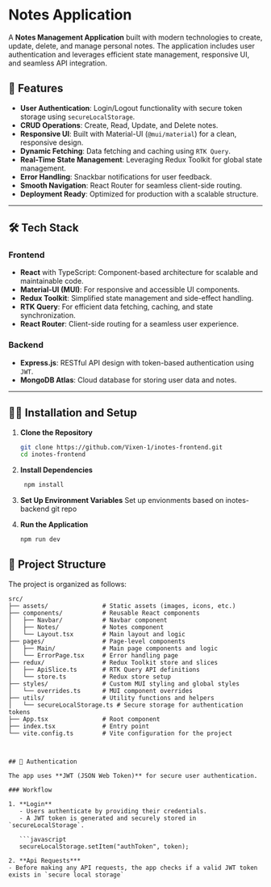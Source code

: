 # Notes Application

A **Notes Management Application** built with modern technologies to create, update, delete, and manage personal notes. The application includes user authentication and leverages efficient state management, responsive UI, and seamless API integration.

## 🚀 Features

- **User Authentication**: Login/Logout functionality with secure token storage using `secureLocalStorage`.
- **CRUD Operations**: Create, Read, Update, and Delete notes.
- **Responsive UI**: Built with Material-UI (`@mui/material`) for a clean, responsive design.
- **Dynamic Fetching**: Data fetching and caching using `RTK Query`.
- **Real-Time State Management**: Leveraging Redux Toolkit for global state management.
- **Error Handling**: Snackbar notifications for user feedback.
- **Smooth Navigation**: React Router for seamless client-side routing.
- **Deployment Ready**: Optimized for production with a scalable structure.

---

## 🛠 Tech Stack

### Frontend
- **React** with TypeScript: Component-based architecture for scalable and maintainable code.
- **Material-UI (MUI)**: For responsive and accessible UI components.
- **Redux Toolkit**: Simplified state management and side-effect handling.
- **RTK Query**: For efficient data fetching, caching, and state synchronization.
- **React Router**: Client-side routing for a seamless user experience.

### Backend
- **Express.js**: RESTful API design with token-based authentication using `JWT`.
- **MongoDB Atlas**: Cloud database for storing user data and notes.

---

## 🧑‍💻 Installation and Setup

1. **Clone the Repository**
   ```bash
   git clone https://github.com/Vixen-1/inotes-frontend.git
   cd inotes-frontend

2. **Install Dependencies**
   ```bash
    npm install

3. **Set Up Environment Variables**
    Set up envionments based on inotes-backend git repo

4. **Run the Application**
     ```bash
     npm run dev

## 📁 Project Structure

The project is organized as follows:

```plaintext
src/
├── assets/               # Static assets (images, icons, etc.)
├── components/           # Reusable React components
│   ├── Navbar/           # Navbar component
│   ├── Notes/            # Notes component
│   └── Layout.tsx        # Main layout and logic
├── pages/                # Page-level components
│   ├── Main/             # Main page components and logic
│   └── ErrorPage.tsx     # Error handling page
├── redux/                # Redux Toolkit store and slices
│   ├── ApiSlice.ts       # RTK Query API definitions
│   └── store.ts          # Redux store setup
├── styles/               # Custom MUI styling and global styles
│   └── overrides.ts      # MUI component overrides
├── utils/                # Utility functions and helpers
│   └── secureLocalStorage.ts # Secure storage for authentication tokens
├── App.tsx               # Root component
├── index.tsx             # Entry point
└── vite.config.ts        # Vite configuration for the project



## 🔑 Authentication

The app uses **JWT (JSON Web Token)** for secure user authentication.

### Workflow

1. **Login**
   - Users authenticate by providing their credentials.
   - A JWT token is generated and securely stored in `secureLocalStorage`.

   ```javascript
   secureLocalStorage.setItem("authToken", token);

2. **Api Requests***
- Before making any API requests, the app checks if a valid JWT token exists in `secure local storage`

